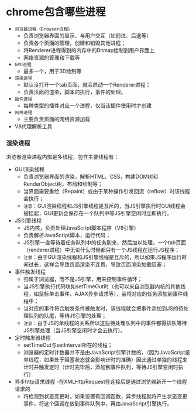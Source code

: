 # chrome包含哪些进程

- ```浏览器进程（Browser进程）```
  - 负责浏览器界面的显示、与用户交互（如前进、后退等）
  - 负责各个页面的管理，创建和销毁其他进程；
  - 将Renderer进程得到的内存中的Bitmap绘制到用户界面上
  - 网络资源的管理和下载等
- ```GPU进程```
  - 最多一个，用于3D绘制等
- ```渲染进程```
  - 默认没打开一个tab页面，就会启动一个Renderer进程；
  - 负责页面的渲染，脚本的执行，事件的处理。
- ```插件进程```
  - 每种类型的插件对应一个进程，仅当该插件使用时才创建
- ```网络进程```
  - 主要负责页面的网络资源加载
- V8代理解析工具


### 渲染进程

浏览器渲染进程内部是多线程，包含主要线程有：

- GUI渲染线程
  - 负责浏览器界面的渲染，解析HTML、CSS，构建DOM树和RenderObject树，布局和绘制等；
  - 当界面需要重绘（Repaint）或由于某种操作引发回流（reflow）时该线程会执行；
  - ```注意```：GUI渲染线程和JS引擎线程是互斥的，当JS引擎执行时GUI线程会被挂起，GUI更新会保存在一个队列中等JS引擎空闲时立即执行。
- JS引擎线程
  - JS内核，负责处理JavaScript脚本程序（V8引擎）
  - 负责解析JavaScript脚本，运行代码；
  - JS引擎一直等待着任务队列中的任务到来，然后加以处理，一个tab页面（renderer进程）中无论什么时候都只有一个JS线程在运行JS程序；
  - ```注意```：由于GUI渲染线程和JS引擎线程是互斥的，所以如果JS程序运行时间过长，这样会导致页面渲染不连贯，导致页面渲染加载阻塞；
- 事件触发线程
  - 归属于浏览器，而不是JS引擎，用来控制事件循环；
  -  当JS引擎执行代码块如setTimeOut时（也可以来自浏览器内核的其他线程，如鼠标单击事件、AJAX异步请求等），会将对应的任务添加到事件线程中；
  -  当对应的事件符合触发条件被触发时，该线程就会把事件添加到JS的待处理队列的队尾，等待JS引擎的处理；
  - ```注意```：由于JS的单线程的关系所以这些待处理队列中的事件都得排队等待JS引擎处理（当JS引擎空闲时才会去执行）。
- 定时触发器线程
  - setTimeOut与setInterval所在的线程；
  - 浏览器的定时计数器并不是由JavaScript引擎计数的，（因为JavaScript是单线程，如果处于阻塞状态就会影响计时的准确）因此通过单独的线程来计时并触发定时（计时完毕后，添加到事件队列，等待JS引擎空闲时执行）
- 异步http请求线程
  -在XMLHttpRequest在连接后是通过浏览器新开一个线程请求的
  - 将检测到状态变更时，如果设置有回调函数，异步线程就将产生状态变更事件，将这个回调在放到事件队列中，再由JavaScript引擎执行。

